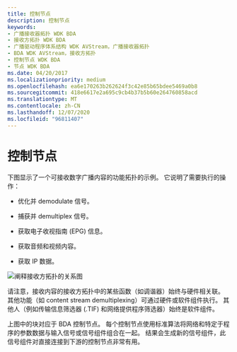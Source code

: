 ```yaml
---
title: 控制节点
description: 控制节点
keywords:
- 广播接收器拓扑 WDK BDA
- 接收方拓扑 WDK BDA
- 广播驱动程序体系结构 WDK AVStream，广播接收器拓扑
- BDA WDK AVStream，接收方拓扑
- 控制节点 WDK BDA
- 节点 WDK BDA
ms.date: 04/20/2017
ms.localizationpriority: medium
ms.openlocfilehash: ea6e170263b262624f3c42e85b65bdee5469a0b8
ms.sourcegitcommit: 418e6617e2a695c9cb4b37b5b60e264760858acd
ms.translationtype: MT
ms.contentlocale: zh-CN
ms.lasthandoff: 12/07/2020
ms.locfileid: "96811407"
---
```

# <a name="control-nodes"></a>控制节点





下图显示了一个可接收数字广播内容的功能拓扑的示例。 它说明了需要执行的操作：

-   优化并 demodulate 信号。

-   捕获并 demultiplex 信号。

-   获取电子收视指南 (EPG) 信息。

-   获取音频和视频内容。

-   获取 IP 数据。

![阐释接收方拓扑的关系图](images/rcvrtopl.png)

请注意，接收内容的接收方拓扑中的某些函数（如调谐器）始终与硬件相关联。 其他功能（如 content stream demultiplexing）可通过硬件或软件组件执行。 其他人（例如传输信息筛选器 (.TIF) 和网络提供程序筛选器）始终是软件组件。

上图中的块对应于 BDA 控制节点。 每个控制节点使用标准算法将网络和特定于程序的参数数据与输入信号或信号组件组合在一起。 结果会生成新的信号组件，此信号组件对直接连接到下游的控制节点非常有用。

 

 




